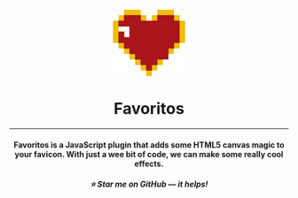<!-- An easy-to-use and simple Instagram package that allows you to fetch media content without API and access token -->

<p align="center">
  <img width="130" height="120" src="https://raw.githubusercontent.com/webistomin/favoritos/master/assets/logo.png" alt="Nanogram">
</p>
<h1 align="center">Favoritos</h1>

---

<h4 align="center">Favoritos is a JavaScript plugin that adds some HTML5 canvas magic to your favicon. With just a wee bit of code, we can make some really cool effects.</h4>

<h5 align="center">⭐️ Star me on GitHub — it helps!</h5>
